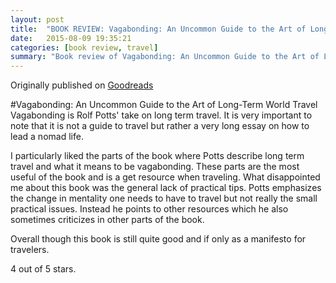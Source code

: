 ```yaml
---
layout: post
title:  "BOOK REVIEW: Vagabonding: An Uncommon Guide to the Art of Long-Term World Travel"
date:   2015-08-09 19:35:21
categories: [book review, travel]
summary: "Book review of Vagabonding: An Uncommon Guide to the Art of Long-Term World Travel by Rolf Potts."
---
```

Originally published on [Goodreads](https://www.goodreads.com/review/show/1119332828)

#Vagabonding: An Uncommon Guide to the Art of Long-Term World Travel
Vagabonding is Rolf Potts' take on long term travel. It is very important to note that it is not a guide to travel but rather a very long essay on how to lead a nomad life.

I particularly liked the parts of the book where Potts describe long term travel and what it means to be vagabonding. These parts are the most useful of the book and is a get resource when traveling.
What disappointed me about this book was the general lack of practical tips. Potts emphasizes the change in mentality one needs to have to travel but not really the small practical issues. Instead he points to other resources which he also sometimes criticizes in other parts of the book.

Overall though this book is still quite good and if only as a manifesto for travelers.

4 out of 5 stars.
